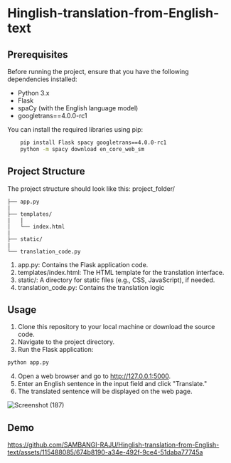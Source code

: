 # Hinglish-translation-from-English-text
## Prerequisites

Before running the project, ensure that you have the following dependencies installed:

- Python 3.x
- Flask
- spaCy (with the English language model)
- googletrans==4.0.0-rc1

You can install the required libraries using pip:


```bash
    pip install Flask spacy googletrans==4.0.0-rc1
    python -m spacy download en_core_web_sm
```

## Project Structure
The project structure should look like this:
project_folder/

    ├── app.py
    |
    ├── templates/
    |   |
    │   └── index.html
    |
    ├── static/
    |
    └── translation_code.py

1. app.py: Contains the Flask application code.
2. templates/index.html: The HTML template for the translation interface.
3. static/: A directory for static files (e.g., CSS, JavaScript), if needed.
4. translation_code.py: Contains the translation logic

## Usage
1. Clone this repository to your local machine or download the source code.
2. Navigate to the project directory.
3. Run the Flask application:
```bash
python app.py
```
4. Open a web browser and go to http://127.0.0.1:5000.
5. Enter an English sentence in the input field and click "Translate."
6. The translated sentence will be displayed on the web page.


![Screenshot (187)](https://github.com/SAMBANGI-RAJU/Hinglish-translation-from-English-text/assets/115488085/db2df687-0e47-44d5-a229-85418aa1b2db)

## Demo

https://github.com/SAMBANGI-RAJU/Hinglish-translation-from-English-text/assets/115488085/674b8190-a34e-492f-9ce4-51daba77745a





